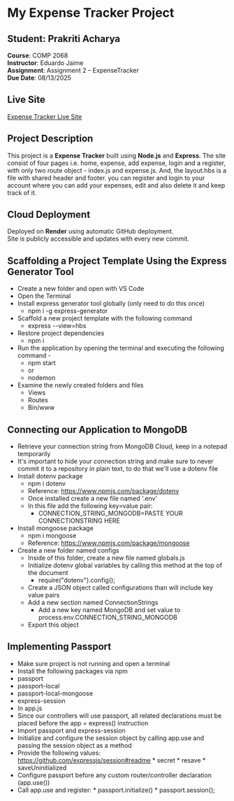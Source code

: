 # My Expense Tracker Project

## Student: Prakriti Acharya  
**Course**: COMP 2068  
**Instructor**: Eduardo Jaime  
**Assignment**: Assignment 2 – ExpenseTracker  
**Due Date**: 08/13/2025


## Live Site  
[Expense Tracker Live Site](https://expense-tracker-2q4p.onrender.com)

## Project Description
This project is a **Expense Tracker** built using **Node.js** and **Express**. The site consist of four pages i.e. home, expense, add expense, login and a register, with only two route object - index.js and expense.js. And, the layout.hbs is a file with shared header and footer. you can register and login to your account where you can add your expenses, edit and also delete it and keep track of it.

##  Cloud Deployment
Deployed on **Render** using automatic GitHub deployment.  
Site is publicly accessible and updates with every new commit.


## Scaffolding a Project Template Using the Express Generator Tool
* Create a new folder and open with VS Code
* Open the Terminal
* Install express generator tool globally (only need to do this once)
  * npm i -g express-generator
* Scaffold a new project template with the following command
  * express --view=hbs
* Restore project dependencies
  * npm i
* Run the application by opening the terminal and executing the following command - 
  * npm start
  * or
  * nodemon
* Examine the newly created folders and files
  * Views
  * Routes
  * Bin/www


## Connecting our Application to MongoDB
* Retrieve your connection string from MongoDB Cloud, keep in a notepad temporarily
* It's important to hide your connection string and make sure to never commit it to a repository in plain text, to do that we'll use a dotenv file
* Install dotenv package
  * npm i dotenv
  * Reference: https://www.npmjs.com/package/dotenv
  * Once installed create a new file named '.env'
  * In this file add the following key=value pair:
    * CONNECTION_STRING_MONGODB=PASTE YOUR CONNECTIONSTRING HERE
* Install mongoose package
  * npm i mongoose
  * Reference: https://www.npmjs.com/package/mongoose
* Create a new folder named configs
  * Inside of this folder, create a new file named globals.js
  * Initialize dotenv global variables by calling this method at the top of the document
    * require("dotenv").config();
  * Create a JSON object called configurations than will include key value pairs
  * Add a new section named ConnectionStrings
    * Add a new key named MongoDB and set value to process.env.CONNECTION_STRING_MONGODB
  * Export this object


## Implementing Passport
* Make sure project is not running and open a terminal
 * Install the following packages via npm
  * passport
  * passport-local
  * passport-local-mongoose
  * express-session
* In app.js
 * Since our controllers will use passport, all related declarations must be placed before the app = express() instruction
  * Import passport and express-session
  * Initialize and configure the session object by calling app.use and passing the session object as a method
   * Provide the following values: https://github.com/expressjs/session#readme
    * secret
    * resave
    * saveUninitialized
  * Configure passport before any custom router/controller declaration (app.use())
   * Call app.use and register:
    * passport.initialize()
    * passport.session();
